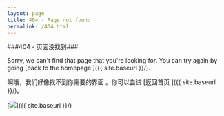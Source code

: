 ```yaml
---
layout: page
title: 404 - Page not found
permalink: /404.html
---
```

###404 - 页面没找到###


Sorry, we can't find that page that you're looking for. You can try again by going [back to the homepage ]({{ site.baseurl }}/).

啊哦，我们好像找不到你需要的界面 。你可以尝试 [返回首页 ]({{ site.baseurl }}/)。

[<img src="{{ site.baseurl }}/images/404.gif"/>]({{ site.baseurl }}/)
